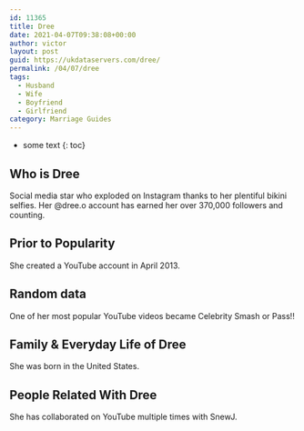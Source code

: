```yaml
---
id: 11365
title: Dree
date: 2021-04-07T09:38:08+00:00
author: victor
layout: post
guid: https://ukdataservers.com/dree/
permalink: /04/07/dree
tags:
  - Husband
  - Wife
  - Boyfriend
  - Girlfriend
category: Marriage Guides
---
```


* some text
{: toc}


## Who is Dree



Social media star who exploded on Instagram thanks to her plentiful bikini selfies. Her @dree.o account has earned her over 370,000 followers and counting.

                
                
                
## Prior to Popularity



She created a YouTube account in April 2013.

                
                
                
## Random data



One of her most popular YouTube videos became Celebrity Smash or Pass!!

                
                
                
## Family & Everyday Life of Dree



She was born in the United States.

                
                
                
## People Related With Dree



She has collaborated on YouTube multiple times with SnewJ.

                
              
            
          
          
          
